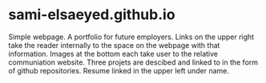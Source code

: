 # sami-elsaeyed.github.io
Simple webpage. A portfolio for future employers. Links on the upper right take the reader internally to the space on the webpage with that information. 
Images at the bottom each take user to the relative communiation website. Three projets are descibed and linked to in the form of github repositories.
Resume linked in the upper left under name.

